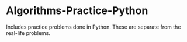 # Algorithms-Practice-Python
Includes practice problems done in Python. These are separate from the real-life problems.
